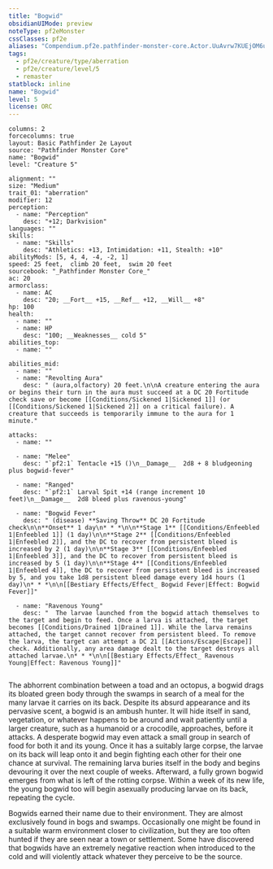 ```yaml
---
title: "Bogwid"
obsidianUIMode: preview
noteType: pf2eMonster
cssClasses: pf2e
aliases: "Compendium.pf2e.pathfinder-monster-core.Actor.UuAvrw7KUEjOM6uN" 
tags:
  - pf2e/creature/type/aberration
  - pf2e/creature/level/5
  - remaster
statblock: inline
name: "Bogwid"
level: 5
license: ORC
---
```


```statblock
columns: 2
forcecolumns: true
layout: Basic Pathfinder 2e Layout
source: "Pathfinder Monster Core"
name: "Bogwid"
level: "Creature 5"

alignment: ""
size: "Medium"
trait_01: "aberration"
modifier: 12
perception:
  - name: "Perception"
    desc: "+12; Darkvision"
languages: ""
skills:
  - name: "Skills"
    desc: "Athletics: +13, Intimidation: +11, Stealth: +10"
abilityMods: [5, 4, 4, -4, -2, 1]
speed: 25 feet,  climb 20 feet,  swim 20 feet
sourcebook: "_Pathfinder Monster Core_"
ac: 20
armorclass:
  - name: AC
    desc: "20; __Fort__ +15, __Ref__ +12, __Will__ +8"
hp: 100
health:
  - name: ""
  - name: HP
    desc: "100; __Weaknesses__ cold 5"
abilities_top:
  - name: ""

abilities_mid:
  - name: ""
  - name: "Revolting Aura"
    desc: " (aura,olfactory) 20 feet.\n\nA creature entering the aura or begins their turn in the aura must succeed at a DC 20 Fortitude check save or become [[Conditions/Sickened 1|Sickened 1]] (or [[Conditions/Sickened 1|Sickened 2]] on a critical failure). A creature that succeeds is temporarily immune to the aura for 1 minute."

attacks:
  - name: ""

  - name: "Melee"
    desc: "`pf2:1` Tentacle +15 ()\n__Damage__  2d8 + 8 bludgeoning plus bogwid-fever"

  - name: "Ranged"
    desc: "`pf2:1` Larval Spit +14 (range increment 10 feet)\n__Damage__  2d8 bleed plus ravenous-young"

  - name: "Bogwid Fever"
    desc: " (disease) **Saving Throw** DC 20 Fortitude check\n\n**Onset** 1 day\n* * *\n\n**Stage 1** [[Conditions/Enfeebled 1|Enfeebled 1]] (1 day)\n\n**Stage 2** [[Conditions/Enfeebled 1|Enfeebled 2]], and the DC to recover from persistent bleed is increased by 2 (1 day)\n\n**Stage 3** [[Conditions/Enfeebled 1|Enfeebled 3]], and the DC to recover from persistent bleed is increased by 5 (1 day)\n\n**Stage 4** [[Conditions/Enfeebled 1|Enfeebled 4]], the DC to recover from persistent bleed is increased by 5, and you take 1d8 persistent bleed damage every 1d4 hours (1 day)\n* * *\n\n[[Bestiary Effects/Effect_ Bogwid Fever|Effect: Bogwid Fever]]"

  - name: "Ravenous Young"
    desc: "  The larvae launched from the bogwid attach themselves to the target and begin to feed. Once a larva is attached, the target becomes [[Conditions/Drained 1|Drained 1]]. While the larva remains attached, the target cannot recover from persistent bleed. To remove the larva, the target can attempt a DC 21 [[Actions/Escape|Escape]] check. Additionally, any area damage dealt to the target destroys all attached larvae.\n* * *\n\n[[Bestiary Effects/Effect_ Ravenous Young|Effect: Ravenous Young]]"
 
```



The abhorrent combination between a toad and an octopus, a bogwid drags its bloated green body through the swamps in search of a meal for the many larvae it carries on its back. Despite its absurd appearance and its pervasive scent, a bogwid is an ambush hunter. It will hide itself in sand, vegetation, or whatever happens to be around and wait patiently until a larger creature, such as a humanoid or a crocodile, approaches, before it attacks. A desperate bogwid may even attack a small group in search of food for both it and its young. Once it has a suitably large corpse, the larvae on its back will leap onto it and begin fighting each other for their one chance at survival. The remaining larva buries itself in the body and begins devouring it over the next couple of weeks. Afterward, a fully grown bogwid emerges from what is left of the rotting corpse. Within a week of its new life, the young bogwid too will begin asexually producing larvae on its back, repeating the cycle.

Bogwids earned their name due to their environment. They are almost exclusively found in bogs and swamps. Occasionally one might be found in a suitable warm environment closer to civilization, but they are too often hunted if they are seen near a town or settlement. Some have discovered that bogwids have an extremely negative reaction when introduced to the cold and will violently attack whatever they perceive to be the source.
